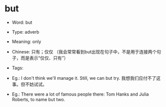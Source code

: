 # but

- Word: but

- Type: adverb
- Meaning: only
- Chinese: 只有；仅仅 （我会常常看到but出现在句子中，不是用于连接两个句子，而是表示“仅仅、只有”）
- Tags: 
- Eg.: I don't think we'll manage it. Still, we can but try. 我想我们应付不了这事。但不妨试试。
- Eg.: There were a lot of famous people there: Tom Hanks and Julia Roberts, to name but two.

